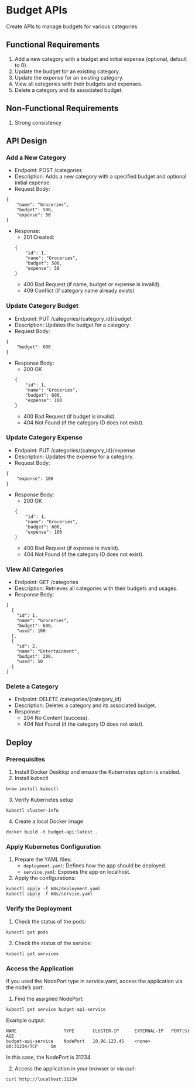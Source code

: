 # Budget APIs
Create APIs to manage budgets for various categories


## Functional Requirements
1.	Add a new category with a budget and initial expense (optional, default to 0).
2.	Update the budget for an existing category.
3.	Update the expense for an existing category.
4.	View all categories with their budgets and expenses.
5.	Delete a category and its associated budget.


## Non-Functional Requirements
1. Strong consistency


## API Design
### Add a New Category
- Endpoint: POST /categories
- Description: Adds a new category with a specified budget and optional initial expense.
- Request Body:
```
{
    "name": "Groceries",
    "budget": 500,
    "expense": 50
}
```
- Response:
    - 201 Created:
    ```
    {
        "id": 1,
        "name": "Groceries",
        "budget": 500,
        "expense": 50
    }
    ```
    - 400 Bad Request (if name, budget or expense is invalid).
    - 409 Conflict (if category name already exists)

### Update Category Budget
- Endpoint: PUT /categories/{category_id}/budget
- Description: Updates the budget for a category.
- Request Body:
```
{
    "budget": 600
}
```
- Response Body:
    - 200 OK
    ```
    {
        "id": 1,
        "name": "Groceries",
        "budget": 600,
        "expense": 100
    }
    ```
    - 400 Bad Request (if budget is invalid).
    - 404 Not Found (if the category ID does not exist).

### Update Category Expense
- Endpoint: PUT /categories/{category_id}/expense
- Description: Updates the expense for a category.
- Request Body:
```
{
    "expense": 100
}
```
- Response Body:
    - 200 OK
    ```
    {
        "id": 1,
        "name": "Groceries",
        "budget": 600,
        "expense": 100
    }
    ```
    - 400 Bad Request (if expense is invalid).
    - 404 Not Found (if the category ID does not exist).

### View All Categories
- Endpoint: GET /categories
- Description: Retrieves all categories with their budgets and usages.
- Response Body:
```
[
  {
    "id": 1,
    "name": "Groceries",
    "budget": 600,
    "used": 100
  },
  {
    "id": 2,
    "name": "Entertainment",
    "budget": 200,
    "used": 50
  }
]
```

### Delete a Category
- Endpoint: DELETE /categories/{category_id}
- Description: Deletes a category and its associated budget.
- Response:
	- 204 No Content (success).
	- 404 Not Found (if the category ID does not exist).

## Deploy
### Prerequisites
1. Install Docker Desktop and ensure the Kubernetes option is enabled.
2. Install kubectl 
```
brew install kubectl
```
3. Verify Kubernetes setup 
```
kubectl cluster-info
```
4. Create a local Docker image 
```
docker build -t budget-api:latest .
```

### Apply Kubernetes Configuration
1. Prepare the YAML files:
    - `deployment.yaml`: Defines how the app should be deployed.
	- `service.yaml`: Exposes the app on localhost.
2. Apply the configurations:
```
kubectl apply -f k8s/deployment.yaml
kubectl apply -f k8s/service.yaml
```

### Verify the Deployment
1. Check the status of the pods:
```
kubectl get pods
```
2. Check the status of the service:
```
kubectl get services
```

### Access the Application
If you used the NodePort type in service.yaml, access the application via the node’s port:
1. Find the assigned NodePort:
```
kubectl get service budget-api-service
```
Example output:
```
NAME                  TYPE       CLUSTER-IP      EXTERNAL-IP   PORT(S)          AGE
budget-api-service    NodePort   10.96.123.45    <none>        80:31234/TCP     5m
```
In this case, the NodePort is 31234.

2. Access the application in your browser or via curl:
```
curl http://localhost:31234
```
